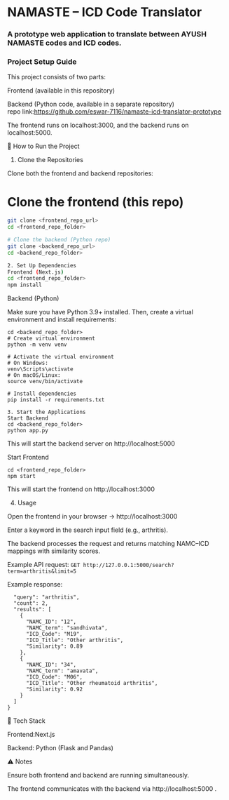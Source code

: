 <h1>NAMASTE – ICD Code Translator</h1>

<h3>A prototype web application to translate between AYUSH NAMASTE codes and ICD codes.</h3>

<h3>Project Setup Guide</h3>

This project consists of two parts:

Frontend (available in this repository)

Backend (Python code, available in a separate repository) <br>
repo link:https://github.com/eswar-7116/namaste-icd-translator-prototype

The frontend runs on localhost:3000, and the backend runs on localhost:5000.

🚀 How to Run the Project
1. Clone the Repositories

Clone both the frontend and backend repositories:

# Clone the frontend (this repo)
```bash
git clone <frontend_repo_url>
cd <frontend_repo_folder>

# Clone the backend (Python repo)
git clone <backend_repo_url>
cd <backend_repo_folder>

2. Set Up Dependencies
Frontend (Next.js)
cd <frontend_repo_folder>
npm install
```

Backend (Python)

Make sure you have Python 3.9+ installed. Then, create a virtual environment and install requirements:
```
cd <backend_repo_folder>
# Create virtual environment
python -m venv venv

# Activate the virtual environment
# On Windows:
venv\Scripts\activate
# On macOS/Linux:
source venv/bin/activate

# Install dependencies
pip install -r requirements.txt

3. Start the Applications
Start Backend
cd <backend_repo_folder>
python app.py
```


This will start the backend server on http://localhost:5000

Start Frontend
```
cd <frontend_repo_folder>
npm start
```


This will start the frontend on http://localhost:3000

4. Usage

Open the frontend in your browser → http://localhost:3000

Enter a keyword in the search input field (e.g., arthritis).

The backend processes the request and returns matching NAMC–ICD mappings with similarity scores.

Example API request:
```GET http://127.0.0.1:5000/search?term=arthritis&limit=5```

Example response:
```{
  "query": "arthritis",
  "count": 2,
  "results": [
    {
      "NAMC_ID": "12",
      "NAMC_term": "sandhivata",
      "ICD_Code": "M19",
      "ICD_Title": "Other arthritis",
      "Similarity": 0.89
    },
    {
      "NAMC_ID": "34",
      "NAMC_term": "amavata",
      "ICD_Code": "M06",
      "ICD_Title": "Other rheumatoid arthritis",
      "Similarity": 0.92
    }
  ]
}
```

📂 Tech Stack

Frontend:Next.js

Backend: Python (Flask and Pandas)

⚠️ Notes

Ensure both frontend and backend are running simultaneously.

The frontend communicates with the backend via http://localhost:5000
.
